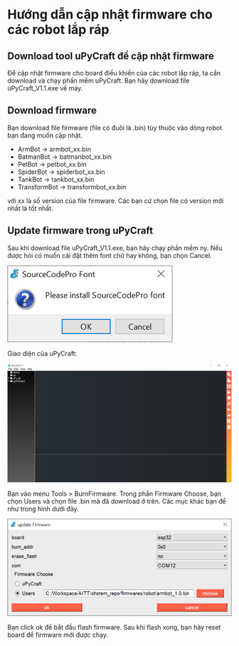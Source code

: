 # Hướng dẫn cập nhật firmware cho các robot lắp ráp
## Download tool uPyCraft để cập nhật firmware
Để cập nhật firmware cho board điều khiển của các robot lắp ráp, ta cần download và chạy phần mềm uPyCraft.
Bạn hãy download file uPyCraft_V1.1.exe về máy.

## Download firmware
Bạn download file firmware (file có đuôi là .bin) tùy thuộc vào dòng robot bạn đang muốn cập nhật.
- ArmBot -> armbot_xx.bin
- BatmanBot -> batmanbot_xx.bin
- PetBot -> petbot_xx.bin
- SpiderBot -> spiderbot_xx.bin
- TankBot -> tankbot_xx.bin
- TransformBot -> transformbot_xx.bin

với xx là số version của file firmware. Các bạn cứ chọn file có version mới nhất là tốt nhất.

## Update firmware trong uPyCraft
Sau khi download file uPyCraft_V1.1.exe, bạn hãy chạy phần mềm ny. Nếu được hỏi có muốn cài đặt thêm font chữ hay không, bạn chọn Cancel.

![Image](../images/upycraft_install_font.png?raw=true)

Giao diện của uPyCraft:

![Image](../images/upycraft.png?raw=true)

Bạn vào menu Tools > BurnFirmware. Trong phần Firmware Choose, bạn chọn Users và chọn file .bin mà đã download ở trên. Các mục khác bạn để như trong hình dưới đây.

![Image](../images/upycraft_burn_firmware.png?raw=true)

Bạn click ok để bắt đầu flash firmware. Sau khi flash xong, bạn hãy reset board để firmware mới được chạy.
